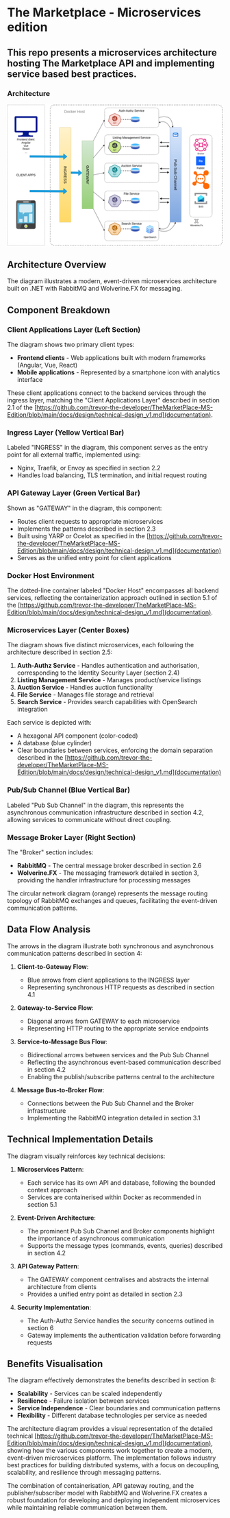 # The Marketplace - Microservices edition
## This repo presents a microservices architecture hosting The Marketplace API and implementing service based best practices.

### Architecture
![Alt text](assets/themarketplace-ms-arch.drawio.png)

## Architecture Overview

The diagram illustrates a modern, event-driven microservices architecture built on .NET with RabbitMQ and Wolverine.FX for messaging.

## Component Breakdown

### Client Applications Layer (Left Section)
The diagram shows two primary client types:
- **Frontend clients** - Web applications built with modern frameworks (Angular, Vue, React)
- **Mobile applications** - Represented by a smartphone icon with analytics interface

These client applications connect to the backend services through the ingress layer, matching the "Client Applications Layer" described in section 2.1 of the [https://github.com/trevor-the-developer/TheMarketPlace-MS-Edition/blob/main/docs/design/technical-design_v1.md](documentation).

### Ingress Layer (Yellow Vertical Bar)
Labeled "INGRESS" in the diagram, this component serves as the entry point for all external traffic, implemented using:
- Nginx, Traefik, or Envoy as specified in section 2.2
- Handles load balancing, TLS termination, and initial request routing

### API Gateway Layer (Green Vertical Bar)
Shown as "GATEWAY" in the diagram, this component:
- Routes client requests to appropriate microservices
- Implements the patterns described in section 2.3
- Built using YARP or Ocelot as specified in the [https://github.com/trevor-the-developer/TheMarketPlace-MS-Edition/blob/main/docs/design/technical-design_v1.md](documentation)
- Serves as the unified entry point for client applications

### Docker Host Environment
The dotted-line container labeled "Docker Host" encompasses all backend services, reflecting the containerization approach outlined in section 5.1 of the [https://github.com/trevor-the-developer/TheMarketPlace-MS-Edition/blob/main/docs/design/technical-design_v1.md](documentation).

### Microservices Layer (Center Boxes)
The diagram shows five distinct microservices, each following the architecture described in section 2.5:
1. **Auth-Authz Service** - Handles authentication and authorisation, corresponding to the Identity Security Layer (section 2.4)
2. **Listing Management Service** - Manages product/service listings
3. **Auction Service** - Handles auction functionality
4. **File Service** - Manages file storage and retrieval
5. **Search Service** - Provides search capabilities with OpenSearch integration

Each service is depicted with:
- A hexagonal API component (color-coded)
- A database (blue cylinder)
- Clear boundaries between services, enforcing the domain separation described in the [https://github.com/trevor-the-developer/TheMarketPlace-MS-Edition/blob/main/docs/design/technical-design_v1.md](documentation)

### Pub/Sub Channel (Blue Vertical Bar)
Labeled "Pub Sub Channel" in the diagram, this represents the asynchronous communication infrastructure described in section 4.2, allowing services to communicate without direct coupling.

### Message Broker Layer (Right Section)
The "Broker" section includes:
- **RabbitMQ** - The central message broker described in section 2.6
- **Wolverine.FX** - The messaging framework detailed in section 3, providing the handler infrastructure for processing messages

The circular network diagram (orange) represents the message routing topology of RabbitMQ exchanges and queues, facilitating the event-driven communication patterns.

## Data Flow Analysis

The arrows in the diagram illustrate both synchronous and asynchronous communication patterns described in section 4:

1. **Client-to-Gateway Flow**:
   - Blue arrows from client applications to the INGRESS layer
   - Representing synchronous HTTP requests as described in section 4.1

2. **Gateway-to-Service Flow**:
   - Diagonal arrows from GATEWAY to each microservice
   - Representing HTTP routing to the appropriate service endpoints

3. **Service-to-Message Bus Flow**:
   - Bidirectional arrows between services and the Pub Sub Channel
   - Reflecting the asynchronous event-based communication described in section 4.2
   - Enabling the publish/subscribe patterns central to the architecture

4. **Message Bus-to-Broker Flow**:
   - Connections between the Pub Sub Channel and the Broker infrastructure
   - Implementing the RabbitMQ integration detailed in section 3.1

## Technical Implementation Details

The diagram visually reinforces key technical decisions:

1. **Microservices Pattern**:
   - Each service has its own API and database, following the bounded context approach
   - Services are containerised within Docker as recommended in section 5.1

2. **Event-Driven Architecture**:
   - The prominent Pub Sub Channel and Broker components highlight the importance of asynchronous communication
   - Supports the message types (commands, events, queries) described in section 4.2

3. **API Gateway Pattern**:
   - The GATEWAY component centralises and abstracts the internal architecture from clients
   - Provides a unified entry point as detailed in section 2.3

4. **Security Implementation**:
   - The Auth-Authz Service handles the security concerns outlined in section 6
   - Gateway implements the authentication validation before forwarding requests

## Benefits Visualisation

The diagram effectively demonstrates the benefits described in section 8:

- **Scalability** - Services can be scaled independently
- **Resilience** - Failure isolation between services
- **Service Independence** - Clear boundaries and communication patterns
- **Flexibility** - Different database technologies per service as needed

The architecture diagram provides a visual representation of the detailed technical [https://github.com/trevor-the-developer/TheMarketPlace-MS-Edition/blob/main/docs/design/technical-design_v1.md](documentation), showing how the various components work together to create a modern, event-driven microservices platform. The implementation follows industry best practices for building distributed systems, with a focus on decoupling, scalability, and resilience through messaging patterns.

The combination of containerisation, API gateway routing, and the publisher/subscriber model with RabbitMQ and Wolverine.FX creates a robust foundation for developing and deploying independent microservices while maintaining reliable communication between them.
